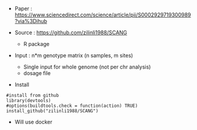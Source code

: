 - Paper : https://www.sciencedirect.com/science/article/pii/S0002929719300989?via%3Dihub
- Source : https://github.com/zilinli1988/SCANG
  - R package

- Input : n*m genotype matrix (n samples, m sites)
  - Single input for whole genome (not per chr analysis)
  - dosage file
  
  
  
- Install
```
#install from github
library(devtools)
#options(buildtools.check = function(action) TRUE)
install_github("zilinli1988/SCANG")
```
  - Will use docker 
